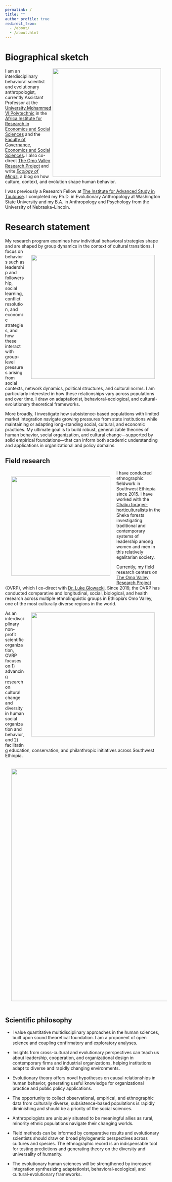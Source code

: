 ```yaml
---
permalink: /
title: ""
author_profile: true
redirect_from: 
  - /about/
  - /about.html
---
```


Biographical sketch
======
I <img align="right" src="/images/um6p_cluster.png" width="350">am an interdisciplinary behavioral scientist and evolutionary anthropologist, currently Assistant Professor at the [University Mohammed VI Polytechnic](https://www.um6p.ma/) in the [Africa Institute for Research in Economics and Social Sciences](https://airess.fgses-um6p.ma/) and the [Faculty of Governance, Economics and Social Sciences](https://www.fgses-um6p.ma/). I also co-direct [The Omo Valley Research Project](http://www.omovalleyresearchproject.org) and write [*Ecology of Minds*](https://www.psychologytoday.com/us/blog/ecology-of-minds), a blog on how culture, context, and evolution shape human behavior.

I was previously a Research Fellow at [The Institute for Advanced Study in Toulouse](http://www.iast.fr/people/zachary-garfield?tab=bio-and-research-interests). I completed my Ph.D. in Evolutionary Anthropology at Washington State University and my B.A. in Anthropology and Psychology from the University of Nebraska–Lincoln.


Research statement
======
My research program examines how individual behavioral strategies shape and are shaped by group dynamics in the context of cultural transitions. <img style="float: right; padding: 20px;" src="/images/chabu_interview_small75.jpg" width="400"/> I focus on behaviors such as leadership and followership, social learning, conflict resolution, and economic strategies, and how these interact with group-level pressures arising from social contexts, network dynamics, political structures, and cultural norms. I am particularly interested in how these relationships vary across populations and over time. I draw on adaptationist, behavioral-ecological, and cultural-evolutionary theoretical frameworks.

More broadly, I investigate how subsistence-based populations with limited market integration navigate growing pressures from state institutions while maintaining or adapting long-standing social, cultural, and economic practices. My ultimate goal is to build robust, generalizable theories of human behavior, social organization, and cultural change—supported by solid empirical foundations—that can inform both academic understanding and applications in organizational and policy domains.


Field research
------
<img style="float: left; padding: 20px;" src="/images/zach_spear2.png" width="320">

 
I have conducted ethnographic fieldwork in Southwest Ethiopia since 2015. I have worked with the [Chabu forager-horticulturalists](https://anthro.vancouver.wsu.edu/people/zgarfield/chabu-forager-horticulturalists-sheka-forest/) in the Sheka forests investigating traditional and contemporary systems of leadership among women and men in this relatively egalitarian society.


Currently, my field research centers on [The Omo Valley Research Project](http://www.omovalleyresearchproject.org) (OVRP), which I co-direct with [Dr. Luke Glowacki](https://www.hsb-lab.org/people). Since 2019, the OVRP has conducted comparative and longitudinal, social, biological, and health research across multiple ethnolinguistic groups in Ethiopia’s Omo Valley, one of the most culturally diverse regions in the world. <img align="right" style="padding: 20px;" src="/images/OVRP-logo-Black-500px.png" width="400">

As an interdisciplinary non-profit scientific organization, OVRP focuses on 1) advancing research on cultural change and diversity in human social organization and behavior, and 2) facilitating education, conservation, and philanthropic initiatives across Southwest Ethiopia.

<img align="center" style="padding: 20px; right:100x;" src="/images/hamar_cow.jpg" width="750"/>

Scientific philosophy
------
* I value quantitative multidisciplinary approaches in the human sciences, built upon sound theoretical foundation. I am a proponent of open science and coupling confirmatory and exploratory analyses. 

* Insights from cross-cultural and evolutionary perspectives can teach us about leadership, cooperation, and organizational design in contemporary firms and industrial organizations, helping institutions adapt to diverse and rapidly changing environments.

* Evolutionary theory offers novel hypotheses on causal relationships in human behavior, generating useful knowledge for organizational practice and public policy applications.

* The opportunity to collect observational, empirical, and ethnographic data from culturally diverse, subsistence-based populations is rapidly diminishing and should be a priority of the social sciences. 

* Anthropologists are uniquely situated to be meaningful allies as rural, minority ethnic populations navigate their changing worlds.

* Field methods can be informed by comparative results and evolutionary scientists should draw on broad phylogenetic perspectives across cultures and species. The ethnographic record is an indispensable tool for testing predictions and generating theory on the diversity and universality of humanity.

* The evolutionary human sciences will be strengthened by increased integration synthesizing adaptationist, behavioral-ecological, and cultural-evolutionary frameworks. 
